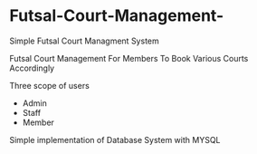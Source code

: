 # Futsal-Court-Management-
Simple Futsal Court Managment System 

Futsal Court Management For Members To Book Various Courts Accordingly

Three scope of users 
- Admin
- Staff
- Member
 
Simple implementation of Database System with MYSQL
